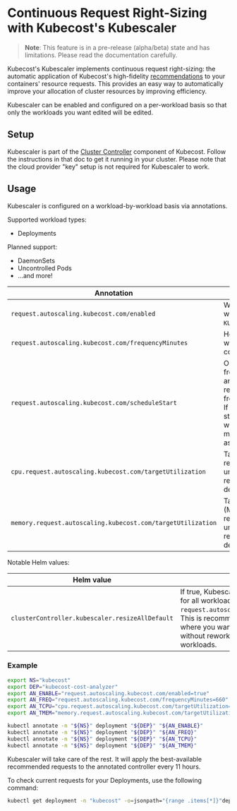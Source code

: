Continuous Request Right-Sizing with Kubecost's Kubescaler
=================================================================

> **Note**: This feature is in a pre-release (alpha/beta) state and has limitations. Please read the documentation carefully.

Kubecost's Kubescaler implements continuous request right-sizing: the automatic application of Kubecost's high-fidelity [recommendations](https://github.com/kubecost/docs/blob/main/api-request-right-sizing-v2.md) to your containers' resource requests. This provides an easy way to automatically improve your allocation of cluster resources by improving efficiency.

Kubescaler can be enabled and configured on a per-workload basis so that only
the workloads you want edited will be edited.

## Setup

Kubescaler is part of the [Cluster Controller](https://github.com/kubecost/docs/blob/main/controller.md) component of Kubecost. Follow the instructions in that doc to get it running in your cluster. Please note that the cloud provider "key" setup is not
required for Kubescaler to work.

## Usage

Kubescaler is configured on a workload-by-workload basis via annotations.

Supported workload types:
- Deployments

Planned support:
- DaemonSets
- Uncontrolled Pods
- ...and more!

| Annotation | Description | Example(s) |
| ---------- | ----------- | ---------- |
| `request.autoscaling.kubecost.com/enabled` | Whether to autoscale the workload. See note on `KUBESCALER_RESIZE_ALL_DEFAULT`. | `true`, `false` |
| `request.autoscaling.kubecost.com/frequencyMinutes` | How often to autoscale the workload, in minutes. If unset, a conservative default is used. | `73` |
| `request.autoscaling.kubecost.com/scheduleStart` | Optional augmentation to the frequency parameter. If both are set, the workload will be resized on the scheduled frequency, aligned to the start. If frequency is 24h and the start is midnight, the workload will be rescheduled at (about) midnight every day. Formatted as RFC3339. | `2022-11-28T00:00:00Z` |
| `cpu.request.autoscaling.kubecost.com/targetUtilization` | Target utilization  (CPU) for the recommendation algorithm. If unset, the backing recommendation service's default is used. | `0.8` |
| `memory.request.autoscaling.kubecost.com/targetUtilization` | Target utilization (Memory/RAM) for the recommendation algorithm. If unset, the backing recommendation service's default is used. | `0.8` |

Notable Helm values:

| Helm value | Description | Example(s) |
| ---------- | ----------- | ---------- |
| `clusterController.kubescaler.resizeAllDefault` | If true, Kubescaler will switch to default-enabled for all workloads unless they are annotated with `request.autoscaling.kubecost.com/enabled=false`. This is recommended for low-stakes clusters where you want to prioritize workload efficiency without reworking deployment specs for all workloads. | `true` |

### Example

``` sh
export NS="kubecost"
export DEP="kubecost-cost-analyzer"
export AN_ENABLE="request.autoscaling.kubecost.com/enabled=true"
export AN_FREQ="request.autoscaling.kubecost.com/frequencyMinutes=660"
export AN_TCPU="cpu.request.autoscaling.kubecost.com/targetUtilization=0.9"
export AN_TMEM="memory.request.autoscaling.kubecost.com/targetUtilization=0.9"

kubectl annotate -n "${NS}" deployment "${DEP}" "${AN_ENABLE}"
kubectl annotate -n "${NS}" deployment "${DEP}" "${AN_FREQ}"
kubectl annotate -n "${NS}" deployment "${DEP}" "${AN_TCPU}"
kubectl annotate -n "${NS}" deployment "${DEP}" "${AN_TMEM}"
```

Kubescaler will take care of the rest. It will apply the best-available
recommended requests to the annotated controller every 11 hours.

To check current requests for your Deployments, use the following command:
``` sh
kubectl get deployment -n "kubecost" -o=jsonpath="{range .items[*]}"deployment/"{.metadata.name}{'\n'}{range .spec.template.spec.containers[*]}{.name}{'\t'}{.resources.requests}{'\n'}{end}{'\n'}{end}"
```
